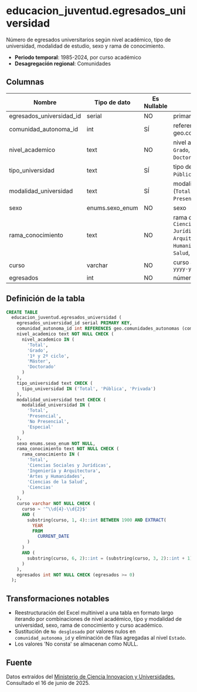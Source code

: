 # educacion_juventud.egresados_universidad

Número de egresados universitarios según nivel académico, tipo de universidad, modalidad de estudio, sexo y rama de conocimiento.

- **Periodo temporal**: 1985-2024, por curso académico
- **Desagregación regional**: Comunidades

## Columnas

| Nombre | Tipo de dato | Es Nullable | Descripción |
| --- | --- | --- | --- |
| egresados_universidad_id | serial | NO | primary key |
| comunidad_autonoma_id | int | SÍ | referencia a geo.comunidades_autonomas |
| nivel_academico | text | NO | nivel académico (`Total`, `Grado`, `1º y 2º ciclo`, `Máster`, `Doctorado`) |
| tipo_universidad | text | SÍ | tipo de universidad (`Total`, `Pública`, `Privada`) |
| modalidad_universidad | text | SÍ | modalidad universitaria (`Total`, `Presencial`, `No Presencial`, `Especial`) |
| sexo | enums.sexo_enum | NO | sexo |
| rama_conocimiento | text | NO | rama de conocimiento (`Total`, `Ciencias Sociales y Jurídicas`, `Ingeniería y Arquitectura`, `Artes y Humanidades`, `Ciencias de la Salud`, `Ciencias`) |
| curso | varchar | NO | curso académico en formato `yyyy-yy` |
| egresados | int | NO | número de egresados |

## Definición de la tabla

```sql
CREATE TABLE
  educacion_juventud.egresados_universidad (
    egresados_universidad_id serial PRIMARY KEY,
    comunidad_autonoma_id int REFERENCES geo.comunidades_autonomas (comunidad_autonoma_id),
    nivel_academico text NOT NULL CHECK (
      nivel_academico IN (
        'Total',
        'Grado',
        '1º y 2º ciclo',
        'Máster',
        'Doctorado'
      )
    ),
    tipo_universidad text CHECK (
      tipo_universidad IN ('Total', 'Pública', 'Privada')
    ),
    modalidad_universidad text CHECK (
      modalidad_universidad IN (
        'Total',
        'Presencial',
        'No Presencial',
        'Especial'
      )
    ),
    sexo enums.sexo_enum NOT NULL,
    rama_conocimiento text NOT NULL CHECK (
      rama_conocimiento IN (
        'Total',
        'Ciencias Sociales y Jurídicas',
        'Ingeniería y Arquitectura',
        'Artes y Humanidades',
        'Ciencias de la Salud',
        'Ciencias'
      )
    ),
    curso varchar NOT NULL CHECK (
      curso ~ '^\\d{4}-\\d{2}$'
      AND (
        substring(curso, 1, 4)::int BETWEEN 1900 AND EXTRACT(
          YEAR
          FROM
            CURRENT_DATE
        )
      )
      AND (
        substring(curso, 6, 2)::int = (substring(curso, 3, 2)::int + 1) % 100
      )
    ),
    egresados int NOT NULL CHECK (egresados >= 0)
  );
```

## Transformaciones notables

- Reestructuración del Excel multinivel a una tabla en formato largo iterando por combinaciones de nivel académico, tipo y modalidad de universidad, sexo, rama de conocimiento y curso académico.
- Sustitución de `No desglosado` por valores nulos en `comunidad_autonoma_id` y eliminación de filas agregadas al nivel `Estado`.
- Los valores 'No consta' se almacenan como NULL.

## Fuente

Datos extraídos del <a href="https://estadisticas.universidades.gob.es/jaxiPx/Tabla.htm?path=/Universitaria/Alumnado/EEU_2024/Serie/TotalSUE//l0/&file=HIS_Egr_TotalSUE_Rama_CA.px&type=pcaxis&L=0" target="_blank">Ministerio de Ciencia Innovacion y Universidades.</a>
Consultado el 16 de junio de 2025.
